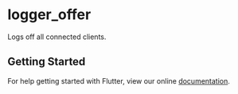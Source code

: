 # logger_offer

Logs off all connected clients.

## Getting Started

For help getting started with Flutter, view our online
[documentation](https://flutter.io/).
